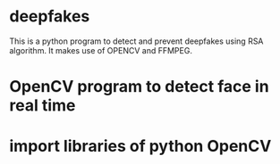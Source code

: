 # deepfakes
This is a python program to detect and prevent deepfakes using RSA algorithm.
It makes use of OPENCV and FFMPEG.
# OpenCV program to detect face in real time 
# import libraries of python OpenCV  


